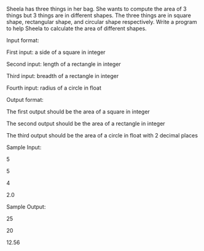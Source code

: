 Sheela has three things in her bag. She wants to compute the area of 3 things but 3 things are in different shapes. The three things are in square shape, rectangular shape, and circular shape respectively. Write a program to help Sheela to calculate the area of different shapes. 

Input format: 

First input: a side of a square in integer 

Second input: length of a rectangle in integer 

Third input: breadth of a rectangle in integer 

Fourth input: radius of a circle in float 

Output format: 

The first output should be the area of a square in integer 

The second output should be the area of a rectangle in integer 

The third output should be the area of a circle in float with 2 decimal places

Sample Input: 

5

5

4

2.0

Sample Output: 

25

20

12.56

